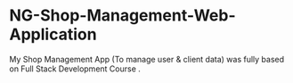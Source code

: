 # NG-Shop-Management-Web-Application
My Shop Management App (To manage user &amp; client data) was fully based on Full Stack Development Course .
